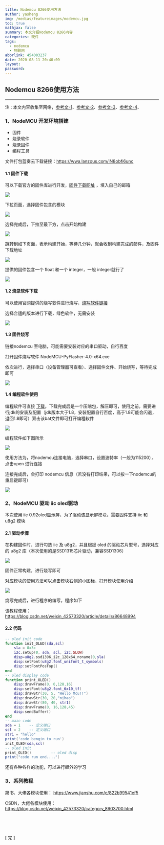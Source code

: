 ```yaml
---
title: Nodemcu 8266使用方法
author: yasheng
img: /medias/featureimages/nodemcu.jpg
toc: true
mathjax: false
summary: 本文介绍Nodemcu 8266内容
categories: 硬件
tags:
  - nodemcu
  - 物联网
abbrlink: 454003237
date: 2020-08-11 20:40:09
layout:
password:
---
```


## Nodemcu 8266使用方法

---

 注 : 本文内容收集至网络，[参考文-1](https://blog.csdn.net/weixin_42573320/article/details/86648994)、[参考文-2](https://www.cnblogs.com/yafengabc/p/8681380.html)、[参考文-3](https://blog.csdn.net/huangshangcheng/article/details/80796296)、[参考文-4](https://blog.csdn.net/FourLeafCloverLLLS/article/details/83047369)、

### 1、NodeMCU 开发环境搭建

- 固件
- 烧录软件
- 烧录固件
- 编程工具

文件打包蓝奏云下载链接：https://wwa.lanzous.com/iN8obfi6unc

#### 1.1 固件下载

可以下载官方的固件库进行开发，[固件下载网址](https://nodemcu-build.com/index.php) ，填入自己的邮箱

<img src="/images/post_images/aliyun_02_nodemcu/aliyun_02_nodemcu_01.png">

下拉页面，选择固件包含的模块

<img src="/images/post_images/aliyun_02_nodemcu/aliyun_02_nodemcu_02.png">

选择完成后，下拉至最下方，点击开始构建

<img src="/images/post_images/aliyun_02_nodemcu/aliyun_02_nodemcu_03.png">

跳转到如下页面，表示构建开始，等待几分钟，就会收到构建完成的邮件，及固件下载地址

<img src="/images/post_images/aliyun_02_nodemcu/aliyun_02_nodemcu_04.png">

提供的固件包含一个 float 和一个 integer，一般 integer就行了

<img src="/images/post_images/aliyun_02_nodemcu/aliyun_02_nodemcu_05.png">

#### 1.2 烧录软件下载

可以使用官网提供的烧写软件进行烧写，[烧写软件链接](https://github.com/marcelstoer/nodemcu-pyflasher)

选择合适的版本进行下载，绿色软件，无需安装

<img src="/images/post_images/aliyun_02_nodemcu/aliyun_02_nodemcu_06.png">

#### 1.3 固件烧写

链接nodemcu 至电脑，可能需要安装对应的串口驱动，自行百度

打开固件烧写软件 NodeMCU-PyFlasher-4.0-x64.exe

依次进行，选择串口（设备管理器可查看）、选择固件文件、开始烧写，等待完成即可

<img src="/images/post_images/aliyun_02_nodemcu/aliyun_02_nodemcu_07.png">

#### 1.4 编程软件使用

编程软件可直接 [下载](https://esp8266.ru/esplorer/)，下载完成后是一个压缩包，解压即可，使用之前，需要进行jdk的安装及配置（jdk版本大于1.8，安装配置自行百度，高于1.8可能会闪退，退回1.8即可）双击该bat文件即可打开编程软件

<img src="/images/post_images/aliyun_02_nodemcu/aliyun_02_nodemcu_08.png">

编程软件如下图所示

<img src="/images/post_images/aliyun_02_nodemcu/aliyun_02_nodemcu_09.png">

使用方法为，将nodemcu连接电脑，选择串口，设置波特率（一般为115200），点击open 进行连接

连接完成后，会打印 nodemcu 信息（若没有打印结果，可以按一下nodemcu的重启键即可）

<img src="/images/post_images/aliyun_02_nodemcu/aliyun_02_nodemcu_10.png">

### 2、NodeMCU 驱动 iic oled驱动

本次使用 iic 0.92oled显示屏，为了驱动该显示屏模块，需要固件支持 iic 和 u8g2 模块

#### 2.1 驱动步骤

在构建固件时，进行勾选 iic 及 u8g2，并且根据 oled 的驱动芯片型号，选择对应的 u8g2 库（本次使用的是SSD1315芯片驱动，兼容SSD1306）

<img src="/images/post_images/aliyun_02_nodemcu/aliyun_02_nodemcu_11.png">

固件正常构建，进行烧写即可

对应模块的使用方法可以点击模块右侧的小图标，打开模块使用介绍

<img src="/images/post_images/aliyun_02_nodemcu/aliyun_02_nodemcu_12.png">

烧写完成后，进行程序的编写，程序如下

该教程使用：https://blog.csdn.net/weixin_42573320/article/details/86648994

#### 2.2 代码

```lua
-- oled init code 
function init_OLED(sda,scl)     
    sla = 0x3c     
    i2c.setup(0, sda, scl, i2c.SLOW)     
    disp=u8g2.ssd1306_i2c_128x64_noname(0,sla)     
    disp:setFont(u8g2.font_unifont_t_symbols)     
    disp:setFontPosTop() 
end 
-- oled display code 
function print_OLED()   
    disp:drawFrame(0, 0,128,16)   
    disp:setFont(u8g2.font_6x10_tf)   
    disp:drawStr(30, 5, "Hello Mcu!!")   
    disp:drawStr(30, 20,"nihao")   
    disp:drawStr(80, 40, str1)   
    disp:drawFrame(0, 16,128,45)   
    disp:sendBuffer()  
end 
-- main code 
sda = 1    -- 定义端口 
scl = 2    -- 定义端口 
str1 = "hello" 
print('code bengin to run')  
init_OLED(sda,scl)   
-- oled init 
print_OLED()         -- oled disp  
print("code run end....") 
```

还有各种各样的功能，可以进行额外的学习

### 3、系列教程

简书，大佬各模块使用： https://www.jianshu.com/c/822b99541ef5

CSDN，大佬各模块使用：https://blog.csdn.net/weixin_42573320/category_8603700.html

​                    

​                        

[  完  ]


